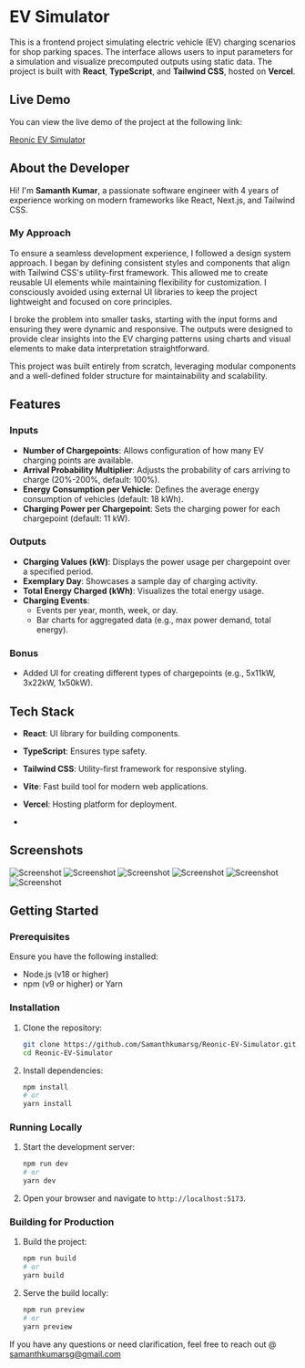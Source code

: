 # EV Simulator

This is a frontend project simulating electric vehicle (EV) charging scenarios for shop parking spaces. The interface allows users to input parameters for a simulation and visualize precomputed outputs using static data. The project is built with **React**, **TypeScript**, and **Tailwind CSS**, hosted on **Vercel**.

## Live Demo

You can view the live demo of the project at the following link:

[Reonic EV Simulator](https://reonic-ev-simulator.vercel.app/)

## About the Developer
Hi! I'm **Samanth Kumar**, a passionate software engineer with 4 years of experience working on modern frameworks like React, Next.js, and Tailwind CSS. 

### My Approach
To ensure a seamless development experience, I followed a design system approach. I began by defining consistent styles and components that align with Tailwind CSS's utility-first framework. This allowed me to create reusable UI elements while maintaining flexibility for customization. I consciously avoided using external UI libraries to keep the project lightweight and focused on core principles.

I broke the problem into smaller tasks, starting with the input forms and ensuring they were dynamic and responsive. The outputs were designed to provide clear insights into the EV charging patterns using charts and visual elements to make data interpretation straightforward.

This project was built entirely from scratch, leveraging modular components and a well-defined folder structure for maintainability and scalability.

## Features

### Inputs
- **Number of Chargepoints**: Allows configuration of how many EV charging points are available.
- **Arrival Probability Multiplier**: Adjusts the probability of cars arriving to charge (20%-200%, default: 100%).
- **Energy Consumption per Vehicle**: Defines the average energy consumption of vehicles (default: 18 kWh).
- **Charging Power per Chargepoint**: Sets the charging power for each chargepoint (default: 11 kW).

### Outputs
- **Charging Values (kW)**: Displays the power usage per chargepoint over a specified period.
- **Exemplary Day**: Showcases a sample day of charging activity.
- **Total Energy Charged (kWh)**: Visualizes the total energy usage.
- **Charging Events**:
  - Events per year, month, week, or day.
  - Bar charts for aggregated data (e.g., max power demand, total energy).

### Bonus
- Added UI for creating different types of chargepoints (e.g., 5x11kW, 3x22kW, 1x50kW).

## Tech Stack
- **React**: UI library for building components.
- **TypeScript**: Ensures type safety.
- **Tailwind CSS**: Utility-first framework for responsive styling.
- **Vite**: Fast build tool for modern web applications.
- **Vercel**: Hosting platform for deployment.

- 

## Screenshots

![Screenshot](https://github.com/Samanthkumarsg/Reonic-EV-Simulator/blob/main/public/screenshots/1.png)
![Screenshot](https://github.com/Samanthkumarsg/Reonic-EV-Simulator/blob/main/public/screenshots/2.png)
![Screenshot](https://github.com/Samanthkumarsg/Reonic-EV-Simulator/blob/main/public/screenshots/3.png)
![Screenshot](https://github.com/Samanthkumarsg/Reonic-EV-Simulator/blob/main/public/screenshots/4.png)
![Screenshot](https://github.com/Samanthkumarsg/Reonic-EV-Simulator/blob/main/public/screenshots/5.png)
![Screenshot](https://github.com/Samanthkumarsg/Reonic-EV-Simulator/blob/main/public/screenshots/6.png)


## Getting Started

### Prerequisites
Ensure you have the following installed:
- Node.js (v18 or higher)
- npm (v9 or higher) or Yarn

### Installation
1. Clone the repository:
   ```bash
   git clone https://github.com/Samanthkumarsg/Reonic-EV-Simulator.git
   cd Reonic-EV-Simulator
   ```
2. Install dependencies:
   ```bash
   npm install
   # or
   yarn install
   ```

### Running Locally
1. Start the development server:
   ```bash
   npm run dev
   # or
   yarn dev
   ```
2. Open your browser and navigate to `http://localhost:5173`.

### Building for Production
1. Build the project:
   ```bash
   npm run build
   # or
   yarn build
   ```
2. Serve the build locally:
   ```bash
   npm run preview
   # or
   yarn preview
   ```

If you have any questions or need clarification, feel free to reach out @ samanthkumarsg@gmail.com
